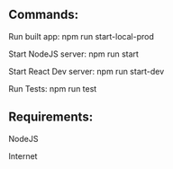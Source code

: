 <h2>Commands:</h2>
<p>Run built app: npm run start-local-prod</p>
<p>Start NodeJS server: npm run start</p>
<p>Start React Dev server: npm run start-dev</p>
<p>Run Tests: npm run test</p>

<h2>Requirements:</h2>
<p>NodeJS</p>
</p>Internet</p>